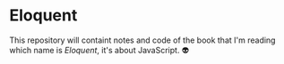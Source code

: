 # Eloquent 

This repository will containt notes and code of the book that I'm reading which name is *Eloquent*, it's about JavaScript. 👽
